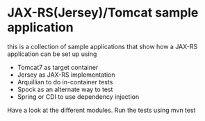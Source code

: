 JAX-RS(Jersey)/Tomcat sample application
========================================

this is a collection of sample applications that show how
a JAX-RS application can be set up using
* Tomcat7 as target container
* Jersey as JAX-RS implementation
* Arquillian to do in-container tests
* Spock as an alternate way to test
* Spring or CDI to use dependency injection

Have a look at the different modules.
Run the tests using
mvn test